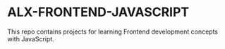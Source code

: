 # ALX-FRONTEND-JAVASCRIPT

This repo contains projects for learning Frontend development concepts with JavaScript.
